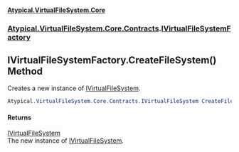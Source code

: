 #### [Atypical.VirtualFileSystem.Core](VirtualFileSystem.md 'VirtualFileSystem')
### [Atypical.VirtualFileSystem.Core.Contracts](VirtualFileSystem.md#Atypical.VirtualFileSystem.Core.Contracts 'Atypical.VirtualFileSystem.Core.Contracts').[IVirtualFileSystemFactory](IVirtualFileSystemFactory.md 'Atypical.VirtualFileSystem.Core.Contracts.IVirtualFileSystemFactory')

## IVirtualFileSystemFactory.CreateFileSystem() Method

Creates a new instance of [IVirtualFileSystem](IVirtualFileSystem.md 'Atypical.VirtualFileSystem.Core.Contracts.IVirtualFileSystem').

```csharp
Atypical.VirtualFileSystem.Core.Contracts.IVirtualFileSystem CreateFileSystem();
```

#### Returns
[IVirtualFileSystem](IVirtualFileSystem.md 'Atypical.VirtualFileSystem.Core.Contracts.IVirtualFileSystem')  
The new instance of [IVirtualFileSystem](IVirtualFileSystem.md 'Atypical.VirtualFileSystem.Core.Contracts.IVirtualFileSystem').